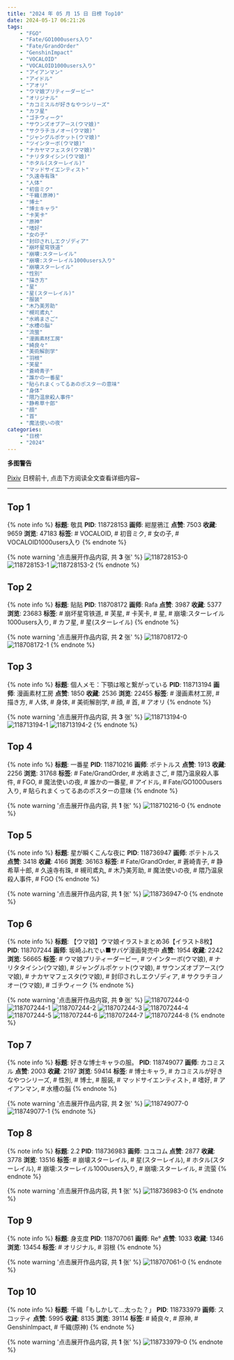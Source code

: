 ```yaml
---
title: "2024 年 05 月 15 日 日榜 Top10"
date: 2024-05-17 06:21:26
tags:
    - "FGO"
    - "Fate/GO1000users入り"
    - "Fate/GrandOrder"
    - "GenshinImpact"
    - "VOCALOID"
    - "VOCALOID1000users入り"
    - "アイアンマン"
    - "アイドル"
    - "アオリ"
    - "ウマ娘プリティーダービー"
    - "オリジナル"
    - "カコミスルが好きなやつシリーズ"
    - "カフ星"
    - "ゴチウィーク"
    - "サウンズオブアース(ウマ娘)"
    - "サクラチヨノオー(ウマ娘)"
    - "ジャングルポケット(ウマ娘)"
    - "ツインターボ(ウマ娘)"
    - "ナカヤマフェスタ(ウマ娘)"
    - "ナリタタイシン(ウマ娘)"
    - "ホタル(スターレイル)"
    - "マッドサイエンティスト"
    - "久遠寺有珠"
    - "人体"
    - "初音ミク"
    - "千織(原神)"
    - "博士"
    - "博士キャラ"
    - "卡芙卡"
    - "原神"
    - "嗜好"
    - "女の子"
    - "封印されしエクゾディア"
    - "崩坏星穹铁道"
    - "崩壊:スターレイル"
    - "崩壊:スターレイル1000users入り"
    - "崩壊スターレイル"
    - "性別"
    - "描き方"
    - "星"
    - "星(スターレイル)"
    - "服装"
    - "木乃美芳助"
    - "槻司鳶丸"
    - "水嶋まさご"
    - "水槽の脳"
    - "流萤"
    - "漫画素材工房"
    - "綺良々"
    - "美術解剖学"
    - "羽根"
    - "芙星"
    - "蒼崎青子"
    - "誰かの一番星"
    - "貼られまくってるあのポスターの意味"
    - "身体"
    - "隈乃温泉殺人事件"
    - "静希草十郎"
    - "顔"
    - "首"
    - "魔法使いの夜"
categories:
    - "日榜"
    - "2024"
---
```


<i class="fa fa-triangle-exclamation"></i>**多图警告**<i class="fa fa-triangle-exclamation"></i>

[Pixiv](https://www.pixiv.net/) 日榜前十, 点击下方阅读全文查看详细内容~

<!-- more -->

---

## Top 1

{% note info %}
**标题**: 敬具
**PID**: 118728153 **画师**: 紺屋鴉江
**点赞**: 7503 **收藏**: 9659 **浏览**: 47183
**标签**: # VOCALOID, # 初音ミク, # 女の子, # VOCALOID1000users入り
{% endnote %}

{% note warning '点击展开作品内容, 共 **3** 张' %}
![118728153-0](https://i.pixiv.re/img-original/img/2024/05/14/21/01/41/118728153_p0.jpg)
![118728153-1](https://i.pixiv.re/img-original/img/2024/05/14/21/01/41/118728153_p1.jpg)
![118728153-2](https://i.pixiv.re/img-original/img/2024/05/14/21/01/41/118728153_p2.jpg)
{% endnote %}

## Top 2

{% note info %}
**标题**: 贴贴
**PID**: 118708172 **画师**: Rafa
**点赞**: 3987 **收藏**: 5377 **浏览**: 23683
**标签**: # 崩坏星穹铁道, # 芙星, # 卡芙卡, # 星, # 崩壊:スターレイル1000users入り, # カフ星, # 星(スターレイル)
{% endnote %}

{% note warning '点击展开作品内容, 共 **2** 张' %}
![118708172-0](https://i.pixiv.re/img-original/img/2024/05/14/00/27/38/118708172_p0.jpg)
![118708172-1](https://i.pixiv.re/img-original/img/2024/05/14/00/27/38/118708172_p1.jpg)
{% endnote %}

## Top 3

{% note info %}
**标题**: 個人メモ：下顎は喉と繋がっている
**PID**: 118713194 **画师**: 漫画素材工房
**点赞**: 1850 **收藏**: 2536 **浏览**: 22455
**标签**: # 漫画素材工房, # 描き方, # 人体, # 身体, # 美術解剖学, # 顔, # 首, # アオリ
{% endnote %}

{% note warning '点击展开作品内容, 共 **3** 张' %}
![118713194-0](https://i.pixiv.re/img-original/img/2024/05/14/06/00/13/118713194_p0.jpg)
![118713194-1](https://i.pixiv.re/img-original/img/2024/05/14/06/00/13/118713194_p1.jpg)
![118713194-2](https://i.pixiv.re/img-original/img/2024/05/14/06/00/13/118713194_p2.jpg)
{% endnote %}

## Top 4

{% note info %}
**标题**: 一番星
**PID**: 118710216 **画师**: ポテトルス
**点赞**: 1913 **收藏**: 2256 **浏览**: 31768
**标签**: # Fate/GrandOrder, # 水嶋まさご, # 隈乃温泉殺人事件, # FGO, # 魔法使いの夜, # 誰かの一番星, # アイドル, # Fate/GO1000users入り, # 貼られまくってるあのポスターの意味
{% endnote %}

{% note warning '点击展开作品内容, 共 **1** 张' %}
![118710216-0](https://i.pixiv.re/img-original/img/2024/05/14/01/48/49/118710216_p0.jpg)
{% endnote %}

## Top 5

{% note info %}
**标题**: 星が瞬くこんな夜に
**PID**: 118736947 **画师**: ポテトルス
**点赞**: 3418 **收藏**: 4166 **浏览**: 36163
**标签**: # Fate/GrandOrder, # 蒼崎青子, # 静希草十郎, # 久遠寺有珠, # 槻司鳶丸, # 木乃美芳助, # 魔法使いの夜, # 隈乃温泉殺人事件, # FGO
{% endnote %}

{% note warning '点击展开作品内容, 共 **1** 张' %}
![118736947-0](https://i.pixiv.re/img-original/img/2024/05/15/01/35/22/118736947_p0.jpg)
{% endnote %}

## Top 6

{% note info %}
**标题**: 【ウマ娘】ウマ娘イラストまとめ36【イラスト8枚】
**PID**: 118707244 **画师**: 坂崎ふれでぃ■サバゲ漫画発売中
**点赞**: 1954 **收藏**: 2242 **浏览**: 56665
**标签**: # ウマ娘プリティーダービー, # ツインターボ(ウマ娘), # ナリタタイシン(ウマ娘), # ジャングルポケット(ウマ娘), # サウンズオブアース(ウマ娘), # ナカヤマフェスタ(ウマ娘), # 封印されしエクゾディア, # サクラチヨノオー(ウマ娘), # ゴチウィーク
{% endnote %}

{% note warning '点击展开作品内容, 共 **9** 张' %}
![118707244-0](https://i.pixiv.re/img-original/img/2024/05/14/00/01/48/118707244_p0.jpg)
![118707244-1](https://i.pixiv.re/img-original/img/2024/05/14/00/01/48/118707244_p1.jpg)
![118707244-2](https://i.pixiv.re/img-original/img/2024/05/14/00/01/48/118707244_p2.jpg)
![118707244-3](https://i.pixiv.re/img-original/img/2024/05/14/00/01/48/118707244_p3.jpg)
![118707244-4](https://i.pixiv.re/img-original/img/2024/05/14/00/01/48/118707244_p4.jpg)
![118707244-5](https://i.pixiv.re/img-original/img/2024/05/14/00/01/48/118707244_p5.jpg)
![118707244-6](https://i.pixiv.re/img-original/img/2024/05/14/00/01/48/118707244_p6.jpg)
![118707244-7](https://i.pixiv.re/img-original/img/2024/05/14/00/01/48/118707244_p7.jpg)
![118707244-8](https://i.pixiv.re/img-original/img/2024/05/14/00/01/48/118707244_p8.jpg)
{% endnote %}

## Top 7

{% note info %}
**标题**: 好きな博士キャラの服。
**PID**: 118749077 **画师**: カコミスル
**点赞**: 2003 **收藏**: 2197 **浏览**: 59414
**标签**: # 博士キャラ, # カコミスルが好きなやつシリーズ, # 性別, # 博士, # 服装, # マッドサイエンティスト, # 嗜好, # アイアンマン, # 水槽の脳
{% endnote %}

{% note warning '点击展开作品内容, 共 **2** 张' %}
![118749077-0](https://i.pixiv.re/img-original/img/2024/05/15/20/07/58/118749077_p0.jpg)
![118749077-1](https://i.pixiv.re/img-original/img/2024/05/15/20/07/58/118749077_p1.jpg)
{% endnote %}

## Top 8

{% note info %}
**标题**: 2.2
**PID**: 118736983 **画师**: コユコム
**点赞**: 2877 **收藏**: 3778 **浏览**: 13516
**标签**: # 崩壊スターレイル, # 星(スターレイル), # ホタル(スターレイル), # 崩壊:スターレイル1000users入り, # 崩壊:スターレイル, # 流萤
{% endnote %}

{% note warning '点击展开作品内容, 共 **1** 张' %}
![118736983-0](https://i.pixiv.re/img-original/img/2024/05/15/01/37/12/118736983_p0.jpg)
{% endnote %}

## Top 9

{% note info %}
**标题**: 身支度
**PID**: 118707061 **画师**: Re°
**点赞**: 1033 **收藏**: 1346 **浏览**: 13454
**标签**: # オリジナル, # 羽根
{% endnote %}

{% note warning '点击展开作品内容, 共 **1** 张' %}
![118707061-0](https://i.pixiv.re/img-original/img/2024/05/14/00/00/27/118707061_p0.png)
{% endnote %}

## Top 10

{% note info %}
**标题**: 千織「もしかして…太った？」
**PID**: 118733979 **画师**: スコッティ
**点赞**: 5995 **收藏**: 8135 **浏览**: 39114
**标签**: # 綺良々, # 原神, # GenshinImpact, # 千織(原神)
{% endnote %}

{% note warning '点击展开作品内容, 共 **1** 张' %}
![118733979-0](https://i.pixiv.re/img-original/img/2024/05/15/00/00/18/118733979_p0.jpg)
{% endnote %}
